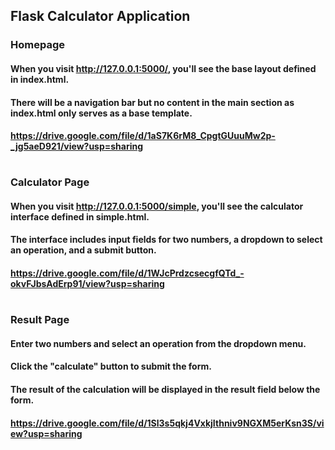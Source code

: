 ## Flask Calculator Application

### Homepage
#### When you visit http://127.0.0.1:5000/, you'll see the base layout defined in index.html.
#### There will be a navigation bar but no content in the main section as index.html only serves as a base template.
#### https://drive.google.com/file/d/1aS7K6rM8_CpgtGUuuMw2p-_jg5aeD921/view?usp=sharing
#
### Calculator Page
#### When you visit http://127.0.0.1:5000/simple, you'll see the calculator interface defined in simple.html.
#### The interface includes input fields for two numbers, a dropdown to select an operation, and a submit button.
#### https://drive.google.com/file/d/1WJcPrdzcsecgfQTd_-okvFJbsAdErp91/view?usp=sharing
#
### Result Page
#### Enter two numbers and select an operation from the dropdown menu.
#### Click the "calculate" button to submit the form.
#### The result of the calculation will be displayed in the result field below the form.
#### https://drive.google.com/file/d/1Sl3s5qkj4VxkjIthniv9NGXM5erKsn3S/view?usp=sharing
